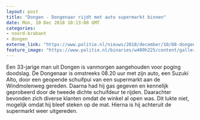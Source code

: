 ```yaml
---
layout: post
title: "Dongen - Dongenaar rijdt met auto supermarkt binnen"
date: Mon, 10 Dec 2018 10:13:00 GMT
categories: 
- noord-brabant 
- dongen 
externe_link: "https://www.politie.nl/nieuws/2018/december/10/08-dongenaar-rijdt-met-auto-supermarkt-binnen.html"
feature_image: "https://www.politie.nl/binaries/w400h225/content/gallery/politie/stockfotos/infra-en-voertuigen/agent-naast-auto-van-bovenaf-gezien.jpg"
---
```


Een 33-jarige man uit Dongen is vanmorgen aangehouden voor poging doodslag. De Dongenaar is omstreeks 08.20 uur met zijn auto, een Suzuki Alto,  door een geopende schuifpui van een supermarkt aan de Windmolenweg gereden.  Daarna had hij gas gegeven en kennelijk geprobeerd door de tweede dichte schuifdeur te rijden. Daarachter bevonden zich diverse klanten omdat de winkel al open was. Dit lukte niet, mogelijk omdat hij bleef steken op de mat. Hierna is hij achteruit de supermarkt weer uitgereden.
